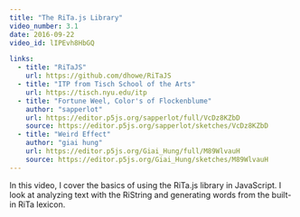 ```yaml
---
title: "The RiTa.js Library"
video_number: 3.1
date: 2016-09-22
video_id: lIPEvh8HbGQ

links:
  - title: "RiTaJS"
    url: https://github.com/dhowe/RiTaJS
  - title: "ITP from Tisch School of the Arts"
    url: https://tisch.nyu.edu/itp
  - title: "Fortune Weel, Color's of Flockenblume"
    author: "sapperlot"
    url: https://editor.p5js.org/sapperlot/full/VcDz8KZbD
    source: https://editor.p5js.org/sapperlot/sketches/VcDz8KZbD
  - title: "Weird Effect"
    author: "giai hung"
    url: https://editor.p5js.org/Giai_Hung/full/M89WlvauH
    source: https://editor.p5js.org/Giai_Hung/sketches/M89WlvauH
---
```


In this video, I cover the basics of using the RiTa.js library in JavaScript.  I look at analyzing text with the RiString and generating words from the built-in RiTa lexicon.
